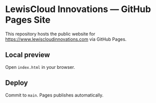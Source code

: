 # LewisCloud Innovations — GitHub Pages Site

This repository hosts the public website for https://www.lewiscloudinnovations.com via GitHub Pages.

## Local preview
Open `index.html` in your browser.

## Deploy
Commit to `main`. Pages publishes automatically.
